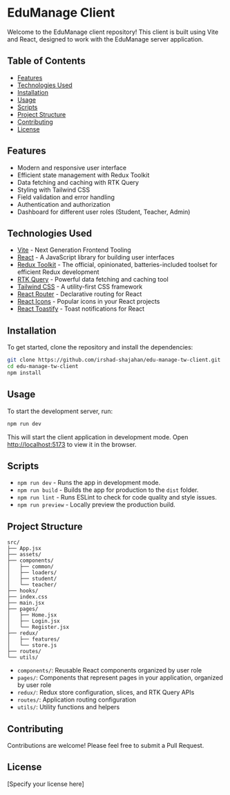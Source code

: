 # EduManage Client

Welcome to the EduManage client repository! This client is built using Vite and React, designed to work with the EduManage server application.

## Table of Contents

- [Features](#features)
- [Technologies Used](#technologies-used)
- [Installation](#installation)
- [Usage](#usage)
- [Scripts](#scripts)
- [Project Structure](#project-structure)
- [Contributing](#contributing)
- [License](#license)

## Features

- Modern and responsive user interface
- Efficient state management with Redux Toolkit
- Data fetching and caching with RTK Query
- Styling with Tailwind CSS
- Field validation and error handling
- Authentication and authorization
- Dashboard for different user roles (Student, Teacher, Admin)

## Technologies Used

- [Vite](https://vitejs.dev/) - Next Generation Frontend Tooling
- [React](https://reactjs.org/) - A JavaScript library for building user interfaces
- [Redux Toolkit](https://redux-toolkit.js.org/) - The official, opinionated, batteries-included toolset for efficient Redux development
- [RTK Query](https://redux-toolkit.js.org/rtk-query/overview) - Powerful data fetching and caching tool
- [Tailwind CSS](https://tailwindcss.com/) - A utility-first CSS framework
- [React Router](https://reactrouter.com/) - Declarative routing for React
- [React Icons](https://react-icons.github.io/react-icons/) - Popular icons in your React projects
- [React Toastify](https://fkhadra.github.io/react-toastify/) - Toast notifications for React

## Installation

To get started, clone the repository and install the dependencies:

```bash
git clone https://github.com/irshad-shajahan/edu-manage-tw-client.git
cd edu-manage-tw-client
npm install
```

## Usage

To start the development server, run:

```bash
npm run dev
```

This will start the client application in development mode. Open [http://localhost:5173](http://localhost:5173) to view it in the browser.

## Scripts

- `npm run dev` - Runs the app in development mode.
- `npm run build` - Builds the app for production to the `dist` folder.
- `npm run lint` - Runs ESLint to check for code quality and style issues.
- `npm run preview` - Locally preview the production build.

## Project Structure

```
src/
├── App.jsx
├── assets/
├── components/
│   ├── common/
│   ├── loaders/
│   ├── student/
│   └── teacher/
├── hooks/
├── index.css
├── main.jsx
├── pages/
│   ├── Home.jsx
│   ├── Login.jsx
│   └── Register.jsx
├── redux/
│   ├── features/
│   └── store.js
├── routes/
└── utils/
```

- `components/`: Reusable React components organized by user role
- `pages/`: Components that represent pages in your application, organized by user role
- `redux/`: Redux store configuration, slices, and RTK Query APIs
- `routes/`: Application routing configuration
- `utils/`: Utility functions and helpers

## Contributing

Contributions are welcome! Please feel free to submit a Pull Request.

## License

[Specify your license here]